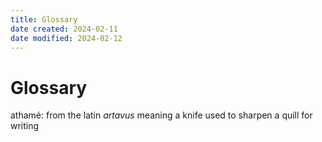 ```yaml
---
title: Glossary
date created: 2024-02-11
date modified: 2024-02-12
---
```


# Glossary

athamé: from the latin _artavus_ meaning a knife used to sharpen a quill for writing
